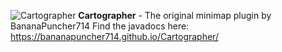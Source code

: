 ![Cartographer](https://proxy.spigotmc.org/5d79301689a0c304300bc9ab2e792736ff195d7e?url=https%3A%2F%2Fimage.ibb.co%2Fc9Wiok%2F2017_09_21_18_00_41.png)
**Cartographer** - The original minimap plugin by BananaPuncher714
Find the javadocs here: https://bananapuncher714.github.io/Cartographer/

